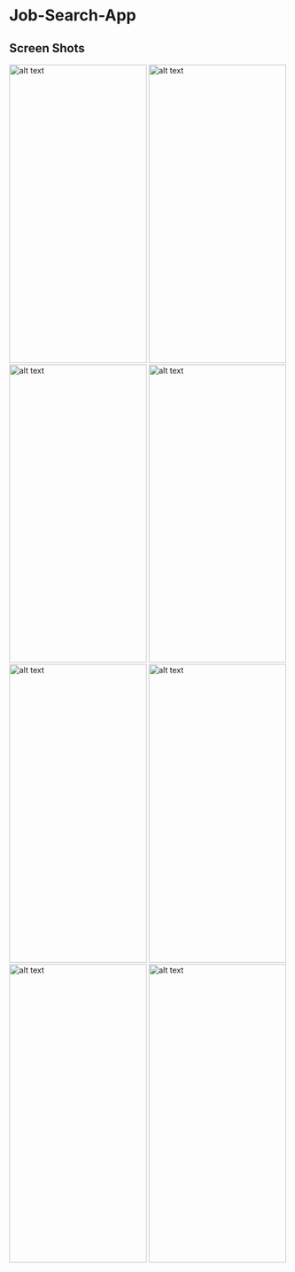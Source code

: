 # Job-Search-App
## Screen Shots
<img src="https://github.com/muktar-gif/Job-Search-App/assets/84489366/226031f4-4b6a-4aa1-bb61-d7fb22bed8a7" alt="alt text" width="248" height="538.7">
<img src="https://github.com/muktar-gif/Job-Search-App/assets/84489366/7036deba-cabd-45e1-941d-5207a2f71d9d" alt="alt text" width="248" height="538.7">
<img src="https://github.com/muktar-gif/Job-Search-App/assets/84489366/d9f8fe22-910a-4080-beab-5cc98536a52c" alt="alt text" width="248" height="538.7">
<img src="https://github.com/muktar-gif/Job-Search-App/assets/84489366/312a5fdb-1600-4340-a0fd-3aa591fda95f" alt="alt text" width="248" height="538.7">
<img src="https://github.com/muktar-gif/Job-Search-App/assets/84489366/d12aaaf2-d8f1-4801-afe8-95e6a91e441b" alt="alt text" width="248" height="538.7">
<img src="https://github.com/muktar-gif/Job-Search-App/assets/84489366/21e5af65-abd2-42e9-aded-4fa5b6cdcb23" alt="alt text" width="248" height="538.7">
<img src="https://github.com/muktar-gif/Job-Search-App/assets/84489366/9392706b-aea9-4495-a9fd-0c69fc9eec99" alt="alt text" width="248" height="538.7">
<img src="https://github.com/muktar-gif/Job-Search-App/assets/84489366/e9e6fb0e-9bc8-476c-9bb9-289eaba3e23f" alt="alt text" width="248" height="538.7">


